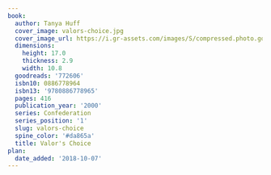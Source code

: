 ```yaml
---
book:
  author: Tanya Huff
  cover_image: valors-choice.jpg
  cover_image_url: https://i.gr-assets.com/images/S/compressed.photo.goodreads.com/books/1388720685l/772606.jpg
  dimensions:
    height: 17.0
    thickness: 2.9
    width: 10.8
  goodreads: '772606'
  isbn10: 0886778964
  isbn13: '9780886778965'
  pages: 416
  publication_year: '2000'
  series: Confederation
  series_position: '1'
  slug: valors-choice
  spine_color: '#da865a'
  title: Valor's Choice
plan:
  date_added: '2018-10-07'
---
```

